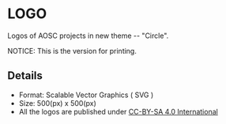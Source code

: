 # LOGO

Logos of AOSC projects in new theme -- "Circle". 

NOTICE: This is the version for printing.

## Details

  * Format: Scalable Vector Graphics ( SVG )
  * Size: 500(px) x 500(px)
  * All the logos are published under [CC-BY-SA 4.0 International](http://creativecommons.org/licenses/by-sa/4.0/)

